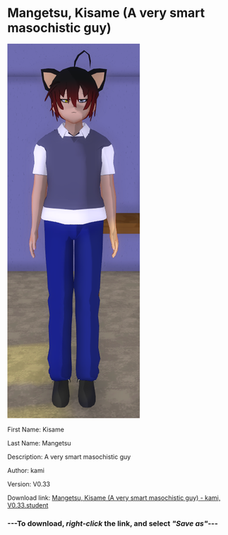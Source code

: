 # Mangetsu, Kisame (A very smart masochistic guy)

<img src = "https://raw.githubusercontent.com/Arbiter1223/Daigaku-Gurashi-Custom-Students/master/Students/Files/Mangetsu%2C%20Kisame%20(A%20very%20smart%20masochistic%20guy).png">

First Name: Kisame

Last Name: Mangetsu

Description: A very smart masochistic guy

Author: kami

Version: V0.33

Download link: <a href="https://raw.githubusercontent.com/Arbiter1223/Daigaku-Gurashi-Custom-Students/master/Students/Files/Mangetsu%2C%20Kisame%20(A%20very%20smart%20masochistic%20guy)%20-%20kami%2C%20V0.33.student">Mangetsu, Kisame (A very smart masochistic guy) - kami, V0.33.student</a>

### ---**To download, _right-click_ the link, and select _"Save as"_**---
